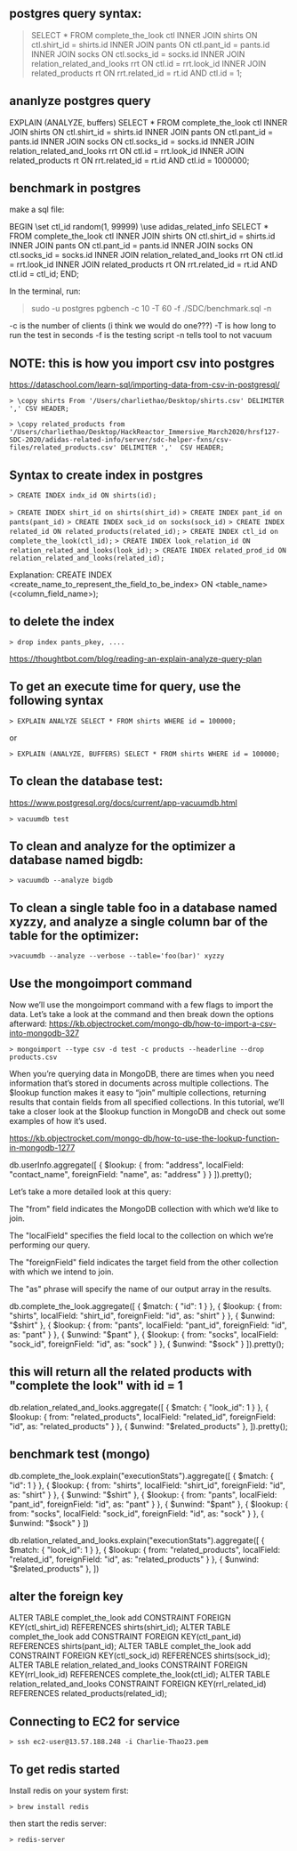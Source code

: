 ## postgres query syntax:
> SELECT * FROM complete_the_look ctl
    INNER JOIN shirts
    ON ctl.shirt_id = shirts.id
    INNER JOIN pants
    ON ctl.pant_id = pants.id
    INNER JOIN socks
    ON ctl.socks_id = socks.id
    INNER JOIN relation_related_and_looks rrt
    ON ctl.id = rrt.look_id
    INNER JOIN related_products rt
    ON rrt.related_id = rt.id AND ctl.id = 1;

## ananlyze postgres query
EXPLAIN (ANALYZE, buffers) SELECT * FROM complete_the_look ctl
  INNER JOIN shirts
  ON ctl.shirt_id = shirts.id
  INNER JOIN pants
  ON ctl.pant_id = pants.id
  INNER JOIN socks
  ON ctl.socks_id = socks.id
  INNER JOIN relation_related_and_looks rrt
  ON ctl.id = rrt.look_id
  INNER JOIN related_products rt
  ON rrt.related_id = rt.id AND ctl.id = 1000000;

## benchmark in postgres
make a sql file:

BEGIN
\set ctl_id random(1, 99999)
\use adidas_related_info
SELECT * FROM complete_the_look ctl
  INNER JOIN shirts
  ON ctl.shirt_id = shirts.id
  INNER JOIN pants
  ON ctl.pant_id = pants.id
  INNER JOIN socks
  ON ctl.socks_id = socks.id
  INNER JOIN relation_related_and_looks rrt
  ON ctl.id = rrt.look_id
  INNER JOIN related_products rt
  ON rrt.related_id = rt.id AND ctl.id = ctl_id;
END;


In the terminal, run:
> sudo -u postgres pgbench -c 10 -T 60 -f ./SDC/benchmark.sql -n

-c is the number of clients (i think we would do one???)
-T is how long to run the test in seconds
-f is the testing script
-n tells tool to not vacuum

## NOTE: this is how you import csv into postgres
https://dataschool.com/learn-sql/importing-data-from-csv-in-postgresql/

```> \copy shirts From '/Users/charliethao/Desktop/shirts.csv' DELIMITER ',' CSV HEADER;```

```> \copy related_products from '/Users/charliethao/Desktop/HackReactor_Immersive_March2020/hrsf127-SDC-2020/adidas-related-info/server/sdc-helper-fxns/csv-files/related_products.csv' DELIMITER ','  CSV HEADER;```

## Syntax to create index in postgres
```> CREATE INDEX indx_id ON shirts(id);```

```> CREATE INDEX shirt_id on shirts(shirt_id)```
```> CREATE INDEX pant_id on pants(pant_id)```
```> CREATE INDEX sock_id on socks(sock_id)```
```> CREATE INDEX related_id ON related_products(related_id);```
```> CREATE INDEX ctl_id on complete_the_look(ctl_id);```
```> CREATE INDEX look_relation_id ON relation_related_and_looks(look_id);```
```> CREATE INDEX related_prod_id ON relation_related_and_looks(related_id);```

Explanation: CREATE INDEX <create_name_to_represent_the_field_to_be_index> ON <table_name>(<column_field_name>);

## to delete the index
```> drop index pants_pkey, ....```

https://thoughtbot.com/blog/reading-an-explain-analyze-query-plan

## To get an execute time for query, use the following syntax
```> EXPLAIN ANALYZE SELECT * FROM shirts WHERE id = 100000;```

or

```> EXPLAIN (ANALYZE, BUFFERS) SELECT * FROM shirts WHERE id = 100000;```

## To clean the database test:
https://www.postgresql.org/docs/current/app-vacuumdb.html

```> vacuumdb test```

## To clean and analyze for the optimizer a database named bigdb:

```> vacuumdb --analyze bigdb```

## To clean a single table foo in a database named xyzzy, and analyze a single column bar of the table for the optimizer:

```>vacuumdb --analyze --verbose --table='foo(bar)' xyzzy```


## Use the mongoimport command
Now we’ll use the mongoimport command with a few flags to import the data. Let’s take a look at the command and then break down the options afterward:
https://kb.objectrocket.com/mongo-db/how-to-import-a-csv-into-mongodb-327

```> mongoimport --type csv -d test -c products --headerline --drop products.csv```

When you’re querying data in MongoDB, there are times when you need information that’s stored in documents across multiple collections. The $lookup function makes it easy to “join” multiple collections, returning results that contain fields from all specified collections. In this tutorial, we’ll take a closer look at the $lookup function in MongoDB and check out some examples of how it’s used.

https://kb.objectrocket.com/mongo-db/how-to-use-the-lookup-function-in-mongodb-1277

db.userInfo.aggregate([
    { $lookup:
        {
           from: "address",
           localField: "contact_name",
           foreignField: "name",
           as: "address"
        }
    }
]).pretty();

Let’s take a more detailed look at this query:

The "from" field indicates the MongoDB collection with which we’d like to join.

The "localField" specifies the field local to the collection on which we’re performing our query.

The "foreignField" field indicates the target field from the other collection with which we intend to join.

The "as" phrase will specify the name of our output array in the results.

db.complete_the_look.aggregate([
  { $match: { "id": 1 } },
    { $lookup: {
        from: "shirts",
        localField: "shirt_id",
        foreignField: "id",
        as: "shirt"
      }
    },
    {
      $unwind: "$shirt"
    },
    { $lookup: {
        from: "pants",
        localField: "pant_id",
        foreignField: "id",
        as: "pant"
      }
    },
    {
      $unwind: "$pant"
    },
    { $lookup: {
        from: "socks",
        localField: "sock_id",
        foreignField: "id",
        as: "sock"
      }
    },
    {
      $unwind: "$sock"
    }
  ]).pretty();

## this will return all the related products with "complete the look" with id = 1
  db.relation_related_and_looks.aggregate([
    { $match: { "look_id": 1 } },
    { $lookup: {
        from: "related_products",
        localField: "related_id",
        foreignField: "id",
        as: "related_products"
      }
    },
    {
      $unwind: "$related_products"
    },
  ]).pretty();


  ## benchmark test (mongo)
  db.complete_the_look.explain("executionStats").aggregate([
  { $match: { "id": 1 } },
    { $lookup: {
        from: "shirts",
        localField: "shirt_id",
        foreignField: "id",
        as: "shirt"
      }
    },
    {
      $unwind: "$shirt"
    },
    { $lookup: {
        from: "pants",
        localField: "pant_id",
        foreignField: "id",
        as: "pant"
      }
    },
    {
      $unwind: "$pant"
    },
    { $lookup: {
        from: "socks",
        localField: "sock_id",
        foreignField: "id",
        as: "sock"
      }
    },
    {
      $unwind: "$sock"
    }
  ])

  db.relation_related_and_looks.explain("executionStats").aggregate([
    { $match: { "look_id": 1 } },
    { $lookup: {
        from: "related_products",
        localField: "related_id",
        foreignField: "id",
        as: "related_products"
      }
    },
    {
      $unwind: "$related_products"
    },
  ])


## alter the foreign key
ALTER TABLE complet_the_look add CONSTRAINT FOREIGN KEY(ctl_shirt_id) REFERENCES shirts(shirt_id);
ALTER TABLE complet_the_look add CONSTRAINT FOREIGN KEY(ctl_pant_id) REFERENCES shirts(pant_id);
ALTER TABLE complet_the_look add CONSTRAINT FOREIGN KEY(ctl_sock_id) REFERENCES shirts(sock_id);
ALTER TABLE relation_related_and_looks CONSTRAINT FOREIGN KEY(rrl_look_id) REFERENCES complete_the_look(ctl_id);
ALTER TABLE relation_related_and_looks CONSTRAINT FOREIGN KEY(rrl_related_id) REFERENCES related_products(related_id);


## Connecting to EC2 for service
```> ssh ec2-user@13.57.188.248 -i Charlie-Thao23.pem```

## To get redis started

Install redis on your system first:

```> brew install redis```

then start the redis server:

```> redis-server```